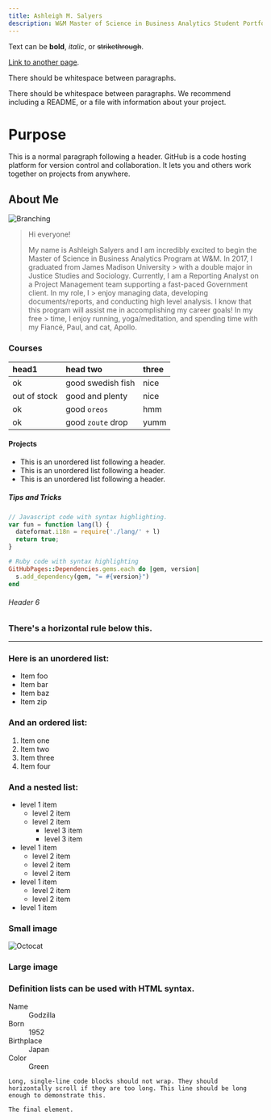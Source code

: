 ```yaml
---
title: Ashleigh M. Salyers
description: W&M Master of Science in Business Analytics Student Portfolio 
---
```


Text can be **bold**, _italic_, or ~~strikethrough~~.

[Link to another page](./another-page.html).

There should be whitespace between paragraphs.

There should be whitespace between paragraphs. We recommend including a README, or a file with information about your project.

# Purpose

This is a normal paragraph following a header. GitHub is a code hosting platform for version control and collaboration. It lets you and others work together on projects from anywhere.

## About Me

![Branching](https://guides.github.com/activities/hello-world/branching.png)

> Hi everyone!
>
> My name is Ashleigh Salyers and I am incredibly excited to begin the Master of Science in Business Analytics Program at W&M. In 2017, I graduated from James Madison University > with a double major in Justice Studies and Sociology. Currently, I am a Reporting Analyst on a Project Management team supporting a fast-paced Government client. In my role, I > enjoy managing data, developing documents/reports, and conducting high level analysis. I know that this program will assist me in accomplishing my career goals! In my free > time, I enjoy running, yoga/meditation, and spending time with my Fiancé, Paul, and cat, Apollo.
>

### Courses

| head1        | head two          | three |
|:-------------|:------------------|:------|
| ok           | good swedish fish | nice  |
| out of stock | good and plenty   | nice  |
| ok           | good `oreos`      | hmm   |
| ok           | good `zoute` drop | yumm  |

#### Projects

*   This is an unordered list following a header.
*   This is an unordered list following a header.
*   This is an unordered list following a header.

##### Tips and Tricks

```js
// Javascript code with syntax highlighting.
var fun = function lang(l) {
  dateformat.i18n = require('./lang/' + l)
  return true;
}
```

```ruby
# Ruby code with syntax highlighting
GitHubPages::Dependencies.gems.each do |gem, version|
  s.add_dependency(gem, "= #{version}")
end
```

###### Header 6



### There's a horizontal rule below this.

* * *

### Here is an unordered list:

*   Item foo
*   Item bar
*   Item baz
*   Item zip

### And an ordered list:

1.  Item one
1.  Item two
1.  Item three
1.  Item four

### And a nested list:

- level 1 item
  - level 2 item
  - level 2 item
    - level 3 item
    - level 3 item
- level 1 item
  - level 2 item
  - level 2 item
  - level 2 item
- level 1 item
  - level 2 item
  - level 2 item
- level 1 item

### Small image

![Octocat](https://github.githubassets.com/images/icons/emoji/octocat.png)

### Large image




### Definition lists can be used with HTML syntax.

<dl>
<dt>Name</dt>
<dd>Godzilla</dd>
<dt>Born</dt>
<dd>1952</dd>
<dt>Birthplace</dt>
<dd>Japan</dd>
<dt>Color</dt>
<dd>Green</dd>
</dl>

```
Long, single-line code blocks should not wrap. They should horizontally scroll if they are too long. This line should be long enough to demonstrate this.
```

```
The final element.
```
